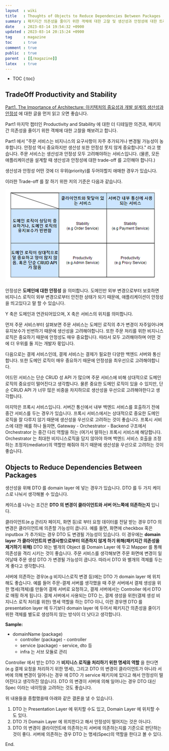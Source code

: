 ```yaml
---
layout  : wiki
title   : Thoughts of Objects to Reduce Dependencies Between Packages
summary : 패키지간 의존성을 줄이기 위한 객체에 대한 고찰 및 생산성과 안정성에 대한 트레이드오프
date    : 2023-03-14 19:54:32 +0900
updated : 2023-03-14 20:15:24 +0900
tag     : magazine
toc     : true
comment : true
public  : true
parent  : [[/magazine]]
latex   : true
---
```

* TOC
{:toc}

## TradeOff Productivity and Stability

[Part1. The Importance of Architecture: 아키텍처의 중요성과 개발 설계의 생산성과 안정성](https://baekjungho.github.io/wiki/magazine/magazine-productivity-stability/) 에 대한 글을 먼저 읽고 오면 좋습니다.

Part1 마지막 챕터인 Productivity and Stability 에 대한 더 디테일한 의견과, 패키지간 의존성을 줄이기 위한 객체에 대한 고찰을 해보려고 합니다.

Part1 에서 "주문 서비스는 비지니스의 요구사항이 자주 추가되거나 변경될 가능성이 농후합니다. 안정성 역시 중요하지만 생산성 또한 안정성 못지 않게 중요합니다." 라고 했습니다. 주문 서비스는 생산성과 안정성 모두 고려해야하는 서비스입니다. (물론, 모든 애플리케이션을 설계할 때 생산성과 안정성에 대한 trade-off 를 고민해야 합니다.)

생산성과 안정성 어떤 것에 더 우위(priority)를 두어야할지 애매한 경우가 있습니다. 

이러한 Trade-off 를 잘 하기 위한 저의 기준은 다음과 같습니다.

![](/resource/wiki/magazine-objects-reduce-dependency/tradeoff.png)

안정성은 __도메인에 대한 안정성__ 을 의미합니다. 도메인만 외부 변경으로부터 보호하면 비지니스 로직이 외부 변경으로부터 안전한 상태가 되기 때문에, 애플리케이션이 안정성을 띄고있다고 말 할 수 있습니다.

Y 축은 도메인과 연관되어있으며, X 축은 서비스의 위치를 의미합니다.

먼저 주문 서비스부터 살펴보면 주문 서비스는 도메인 로직의 추가 변경이 자주일어나며 유지보수가 빈번하기 때문에 생산성을 고려해야합니다. 또한 주문 처리를 위한 비지니스 로직은 중요하기 때문에 안정성도 매우 중요합니다. 따라서 모두 고려해야하며 어떤 것에 더 우위를 둘 지는 개발자 몫입니다.

다음으로는 결제 서비스인데, 결제 서비스는 결제가 필요한 다양한 백엔드 서버와 통신합니다. 또한 도메인 로직이 매우 중요하기 때문에 안정성을 최우선으로 고려해야합니다.

어드민 서비스는 단순 CRUD 성 API 가 많으며 주문 서비스에 비해 상대적으로 도메인 로직의 중요성이 떨어진다고 생각합니다. 물론 중요한 도메인 로직이 있을 수 있지만, 단순 CRUD API 가 너무 많은 비중을 차지하므로 생산성을 우선으로 고려해야한다고 생각합니다.

마지막은 프록시 서비스입니다. 서버간 통신에서 내부 백엔드 서비스를 호출하기 전에 중간 서비스를 두는 경우가 있습니다. 프록시 서비스에서는 상대적으로 중요한 도메인 로직을 잘 다루지 않기 때문에 생산성을 우선으로 고려하는 것이 좋습니다. 프록시 서비스에 대한 예를 하나 들자면, Gateway - Orchestrator - Backend 구조에서 Orchestrator 는 중간 다리 역할을 하는 (여기서 말하는) 프록시 서비스에 해당합니다. Orchestrator 는 최대한 비지니스로직을 담지 않아야 하며 백엔드 서비스 호출을 조정하는 조정자(mediator)의 역할만 해줘야 하기 때문에 생산성을 우선으로 고려하는 것이 좋습니다.

## Objects to Reduce Dependencies Between Packages

생산성을 위해 DTO 를 domain layer 에 넣는 경우가 있습니다. DTO 를 두 가지 케이스로 나눠서 생각해볼 수 있습니다.

케이스를 나누는 조건은 __DTO 의 변경이 클라이언트와 서버 어느쪽에 의존하는지__ 입니다.

클라이언트(e.g 관리자 페이지, 화면 등)로 부터 요청 데이터를 전달 받는 경우 DTO 의 변경은 클라이언트에 의존할 가능성이 큽니다. 예를 들면, 화면에 checkbox 혹은 inputbox 가 추가되는 경우 DTO 도 변경될 가능성이 있습니다. 이 경우에는 __domain layer 가 클라이언트의 변경사항으로부터 의존하지 않게 하기 위해(패키지간 의존성을 제거하기 위해)__ DTO 와는 별개의 Object 를 Domain Layer 에 두고 Mapper 를 통해 의존성을 격리 시키는 것이 좋습니다. 주문 서비스를 생각해보면 주문 화면에 변경이 일어날때 주문 생성 DTO 가 변경될 가능성이 큽니다. 따라서 DTO 와 별개의 객체를 두는게 좋다고 생각합니다.

서버에 의존하는 경우(e.g 비지니스로직 변경 등)에는 DTO 가 domain layer 에 위치해도 좋습니다. 예를 들어 주문-결제 서버를 생각했을 때 주문 서버에서 결제 생성을 위한 명세(객체)를 만들어 결제 서버로 요청하고, 결제 서버에서는 Controller 에서 DTO 로 매핑 하게 됩니다. 결제 서버에서 사용되는 DTO 는, 결제 생성을 위한(결제 생성 비지니스 로직 처리를 위한) 명세 역할을 하는 DTO 이니, 이런 경우엔 DTO 를 presentation layer 에 두기보다 domain layer 에 두어서 패키지간 의존성을 줄이기 위한 객체를 별도로 생성하지 않는 방식이 더 낫다고 생각합니다.

__Sample:__
- domainName (package)
  - controller (package) - controller
  - service (package) - service, dto 등
  - infra 는 서브 모듈로 관리

Controller 에서 받는 DTO 가 __비지니스 로직을 처리하기 위한 명세의 역할__ 을 한다면(e.g 결제 요청을 처리하기 위한 명세), 그리고 DTO 의 변경이 클라이언트가 아니라 서버에 의해 변경이 일어나는 경우 에 DTO 가 service 패키지에 있다고 해서 안정성이 떨어진다고 생각하진 않습니다. DTO 의 변경이 서버에 의해 일어나는 경우 DTO 대신 Spec 이라는 네이밍을 고려하는 것도 좋습니다.

위 내용들을 종합했을때 아래와 같은 결론을 낼 수 있습니다.

1. DTO 는 Presentation Layer 에 위치할 수도 있고, Domain Layer 에 위치할 수 도 있다.
2. DTO 가 Domain Layer 에 위치한다고 해서 안정성이 떨어지는 것은 아니다.
3. DTO 의 변경이 클라이언트에 의존하는지 서버에 의존하는지를 기준으로 판단하는 것이 좋다. 서버에 의존하는 경우 DTO 는 명세(Spec)의 역할을 한다고 볼 수 있다.

End.
